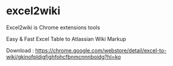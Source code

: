 # excel2wiki
Excel2wiki is Chrome extensions tools

Easy & Fast
Excel Table to Atlassian Wiki Markup

Download :
https://chrome.google.com/webstore/detail/excel-to-wiki/gkinofpldigfighfohcfbnmcnnnboidg?hl=ko

